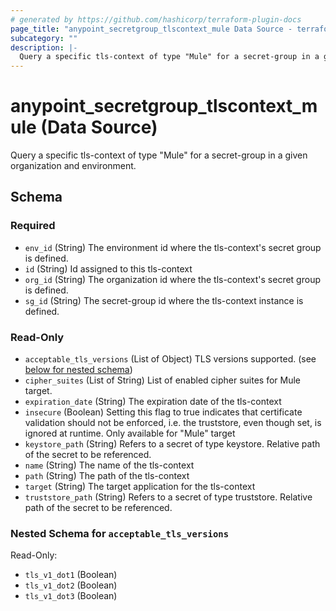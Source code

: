```yaml
---
# generated by https://github.com/hashicorp/terraform-plugin-docs
page_title: "anypoint_secretgroup_tlscontext_mule Data Source - terraform-provider-anypoint"
subcategory: ""
description: |-
  Query a specific tls-context of type "Mule" for a secret-group in a given organization and environment.
---
```


# anypoint_secretgroup_tlscontext_mule (Data Source)

Query a specific tls-context of type "Mule" for a secret-group in a given organization and environment.



<!-- schema generated by tfplugindocs -->
## Schema

### Required

- `env_id` (String) The environment id where the tls-context's secret group is defined.
- `id` (String) Id assigned to this tls-context
- `org_id` (String) The organization id where the tls-context's secret group is defined.
- `sg_id` (String) The secret-group id where the tls-context instance is defined.

### Read-Only

- `acceptable_tls_versions` (List of Object) TLS versions supported. (see [below for nested schema](#nestedatt--acceptable_tls_versions))
- `cipher_suites` (List of String) List of enabled cipher suites for Mule target.
- `expiration_date` (String) The expiration date of the tls-context
- `insecure` (Boolean) Setting this flag to true indicates that certificate validation should not be enforced, i.e. the truststore, even though set, is ignored at runtime. Only available for "Mule" target
- `keystore_path` (String) Refers to a secret of type keystore. Relative path of the secret to be referenced.
- `name` (String) The name of the tls-context
- `path` (String) The path of the tls-context
- `target` (String) The target application for the tls-context
- `truststore_path` (String) Refers to a secret of type truststore. Relative path of the secret to be referenced.

<a id="nestedatt--acceptable_tls_versions"></a>
### Nested Schema for `acceptable_tls_versions`

Read-Only:

- `tls_v1_dot1` (Boolean)
- `tls_v1_dot2` (Boolean)
- `tls_v1_dot3` (Boolean)


